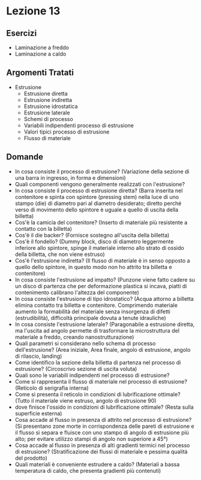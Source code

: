 # Lezione 13
## Esercizi
- Laminazione a freddo
- Laminazione a caldo

## Argomenti Tratati
- Estrusione
	- Estrusione diretta
	- Estrusione indiretta
	- Estrusione idrostatica
	- Estrusione laterale
	- Schemi di processo
	- Variabili indipendenti processo di estrusione
	- Valori tipici processo di estrusione
	- Flusso di materiale

## Domande
- In cosa consiste il processo di estrusione? (Variazione della sezione di una barra in ingresso, in forma e dimensioni)
- Quali componenti vengono generalmente realizzati con l'estrusione?
- In cosa consiste il processo di estrusione diretta? (Barra inserita nel contenitore e spinta con spintore (pressing stem) nella luce di uno stampo (die) di diametro pari al diametro desiderato; diretto perché verso di movimento dello spintore è uguale a quello di uscita della billetta)
- Cos'è la camicia del contenitore? (Inserto di materiale più resistente a contatto con la billetta)
- Cos'è il die backer? (Fornisce sostegno all'uscita della billetta)
- Cos'è il fondello? (Dummy block, disco di diametro leggermente inferiore allo spintore, spinge il materiale interno allo strato di ossido della billetta, che non viene estruso)
- Cos'è l'estrusione indiretta? (Il flusso di materiale è in senso opposto a quello dello spintore, in questo modo non ho attrito tra billetta e contenitore)
- In cosa consiste l'estrusione ad impatto? (Punzone viene fatto cadere su un disco di partenza che per deformazione plastica si incava, piatti di contenimento calibrano l'altezza del componente)
- In cosa consiste l'estrusione di tipo idrostatico? (Acqua attorno a billetta elimina contatto tra billetta e contenitore. Comprimendo materiale aumento la formabilità del materiale senza insorgenza di difetti (estrudibilità), difficoltà principale dovuta a tenute idrauliche)
- In cosa consiste l'estrusione laterale? (Paragonabile a estrusione diretta, ma l'uscita ad angolo permette di trasformare la microstruttura del materiale a freddo, creando nanostrutturazione)
- Quali parametri si considerano nello schema di processo dell'estrusione? (Area iniziale, Area finale, angolo di estrusione, angolo di rilascio, landing)
- Come identifico la sezione della billetta di partenza nel processo di estrusione? (Circoscrivo sezione di uscita voluta)
- Quali sono le variabili indipendenti nel processo di estrusione?
- Come si rappresenta il flusso di materiale nel processo di estrusione? (Reticolo di serigrafia interna)
- Come si presenta il reticolo in condizioni di lubrificazione ottimale? (Tutto il materiale viene estruso, angolo di estrusione 90)
- dove finisce l'ossido in condizioni di lubrificazione ottimale? (Resta sulla superficie esterna)
- Cosa accade al flusso in presenza di attrito nel processo di estrusione? (Si presentano zone morte in corrispondenza delle pareti di estrusione e il flusso si separa e fluisce con uno stampo di angolo di estrusione più alto; per evitare utilizzo stampi di angolo non superiore a 45°)
- Cosa accade al flusso in presenza di alti gradienti termici nel processo di estrusione? (Stratificazione dei flussi di materiale e pessima qualità del prodotto)
- Quali materiali è conveniente estrudere a caldo? (Materiali a bassa temperatura di caldo, che presenta gradienti più contenuti)